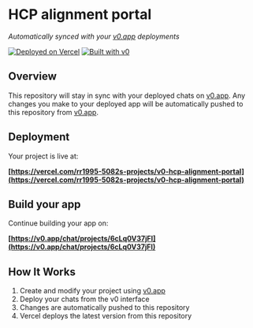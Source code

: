 # HCP alignment portal

*Automatically synced with your [v0.app](https://v0.app) deployments*

[![Deployed on Vercel](https://img.shields.io/badge/Deployed%20on-Vercel-black?style=for-the-badge&logo=vercel)](https://vercel.com/rr1995-5082s-projects/v0-hcp-alignment-portal)
[![Built with v0](https://img.shields.io/badge/Built%20with-v0.app-black?style=for-the-badge)](https://v0.app/chat/projects/6cLq0V37jFI)

## Overview

This repository will stay in sync with your deployed chats on [v0.app](https://v0.app).
Any changes you make to your deployed app will be automatically pushed to this repository from [v0.app](https://v0.app).

## Deployment

Your project is live at:

**[https://vercel.com/rr1995-5082s-projects/v0-hcp-alignment-portal](https://vercel.com/rr1995-5082s-projects/v0-hcp-alignment-portal)**

## Build your app

Continue building your app on:

**[https://v0.app/chat/projects/6cLq0V37jFI](https://v0.app/chat/projects/6cLq0V37jFI)**

## How It Works

1. Create and modify your project using [v0.app](https://v0.app)
2. Deploy your chats from the v0 interface
3. Changes are automatically pushed to this repository
4. Vercel deploys the latest version from this repository
